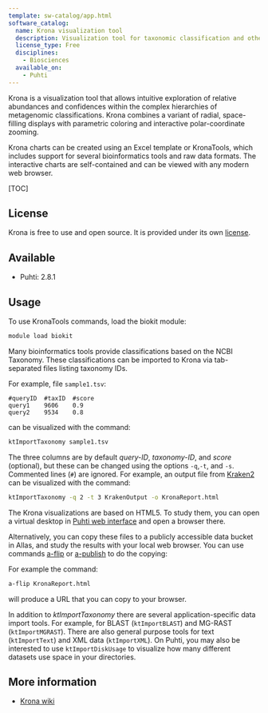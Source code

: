 ```yaml
---
template: sw-catalog/app.html
software_catalog:
  name: Krona visualization tool
  description: Visualization tool for taxonomic classification and other hierarchical data
  license_type: Free
  disciplines:
    - Biosciences
  available_on:
    - Puhti
---
```


Krona is a visualization tool that allows intuitive exploration of relative abundances and confidences within the 
complex hierarchies of metagenomic classifications. Krona combines a variant of radial, space-filling 
displays with parametric coloring and interactive polar-coordinate zooming. 

Krona charts can be created using an Excel template or KronaTools, which includes support for several 
bioinformatics tools and raw data formats. The interactive charts are self-contained and can be 
viewed with any modern web browser.

[TOC]

## License

Krona is free to use and open source. It is provided under its own [license](https://raw.githubusercontent.com/marbl/Krona/master/KronaTools/LICENSE.txt).

## Available

* Puhti: 2.8.1

## Usage

To use KronaTools commands, load the biokit module:

```bash
module load biokit
```

Many bioinformatics tools provide classifications based on the NCBI Taxonomy. 
These classifications can be imported to Krona via tab-separated files listing 
taxonomy IDs.

For example, file `sample1.tsv`:

```text title="sample1.tsv"
#queryID  #taxID  #score
query1    9606    0.9
query2    9534    0.8
```

can be visualized with the command:

```bash
ktImportTaxonomy sample1.tsv
```

The three columns are by default _query-ID_, _taxonomy-ID_, and _score_ (optional),
but these can be changed using the options `-q`,`-t`, and `-s`. Commented lines (`#`) are ignored.
For example, an output file from [Kraken2](kraken.md) can be visualized with the command:

```bash
ktImportTaxonomy -q 2 -t 3 KrakenOutput -o KronaReport.html
```

The Krona visualizations are based on HTML5. To study them, you can open a virtual desktop in [Puhti web interface](../computing/webinterface/desktop.md) and open a browser there. 

Alternatively, you can copy these files to a publicly accessible data bucket in Allas, and study the results with your local web browser. You can use commands
[a-flip](../data/Allas/using_allas/a_commands.md#a-flip) or [a-publish](../data/Allas/using_allas/a_commands.md#a-publish) to do the copying:

For example the command:

```bash
a-flip KronaReport.html
```

will produce a URL that you can copy to your browser.

In addition to _ktImportTaxonomy_ there are several application-specific data import tools.
For example, for BLAST (`ktImportBLAST`) and MG-RAST (`ktImportMGRAST`). There are also general purpose tools
for text (`ktImportText`) and XML data (`ktImportXML`). On Puhti, you may also be interested to
use `ktImportDiskUsage` to visualize how many different datasets use space in your directories.

## More information

* [Krona wiki](https://github.com/marbl/Krona/wiki)
